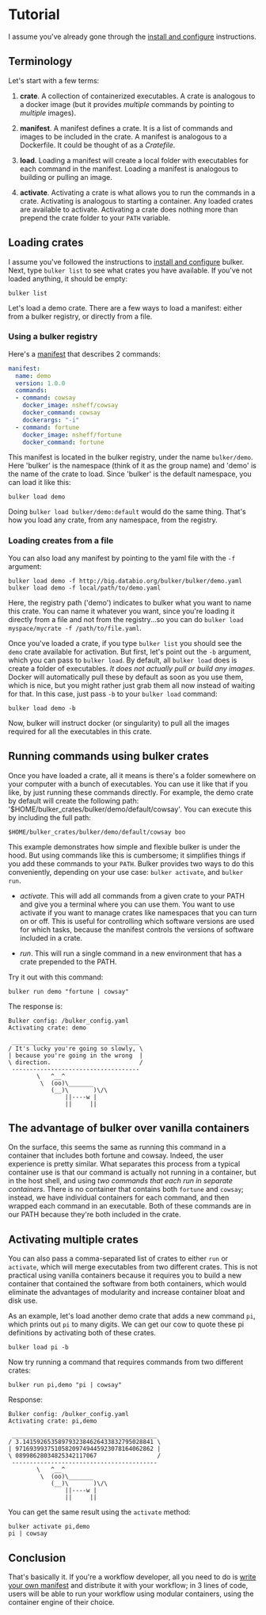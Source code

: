 # Tutorial

I assume you've already gone through the [install and configure](install.md) instructions.

## Terminology

Let's start with a few terms:

1. **crate**. A collection of containerized executables. A crate is analogous to a docker image (but it provides *multiple* commands by pointing to *multiple* images).

2. **manifest**. A manifest defines a crate. It is a list of commands and images to be included in the crate. A manifest is analogous to a Dockerfile. It could be thought of as a *Cratefile*.

3. **load**. Loading a manifest will create a local folder with executables for each command in the manifest. Loading a manifest is analogous to building or pulling an image.

4. **activate**. Activating a crate is what allows you to run the commands in a crate. Activating is analogous to starting a container. Any loaded crates are available to activate. Activating a crate does nothing more than prepend the crate folder to your `PATH` variable.

## Loading crates

I assume you've followed the instructions to [install and configure](install.md) bulker. Next, type `bulker list` to see what crates you have available. If you've not loaded anything, it should be empty:

```console
bulker list
```

Let's load a demo crate. There are a few ways to load a manifest: either from a bulker registry, or directly from a file.

### Using a bulker registry

Here's a [manifest](http://big.databio.org/bulker/bulker/demo.yaml) that describes 2 commands:

```yaml
manifest:
  name: demo
  version: 1.0.0
  commands:
  - command: cowsay
    docker_image: nsheff/cowsay
    docker_command: cowsay
    dockerargs: "-i"
  - command: fortune
    docker_image: nsheff/fortune
    docker_command: fortune
```

This manifest is located in the bulker registry, under the name `bulker/demo`. Here 'bulker' is the namespace (think of it as the group name) and 'demo' is the name of the crate to load. Since 'bulker' is the default namespace, you can load it like this: 

```console
bulker load demo
```

Doing `bulker load bulker/demo:default` would do the same thing. That's how you load any crate, from any namespace, from the registry.

### Loading creates from a file

You can also load any manifest by pointing to the yaml file with the `-f` argument:

```console
bulker load demo -f http://big.databio.org/bulker/bulker/demo.yaml
bulker load demo -f local/path/to/demo.yaml
```

Here, the registry path ('demo') indicates to bulker what you want to name this crate. You can name it whatever you want, since you're loading it directly from a file and not from the registry...so you can do `bulker load myspace/mycrate -f /path/to/file.yaml`.

Once you've loaded a crate, if you type `bulker list` you should see the `demo` crate available for activation. But first, let's point out the `-b` argument, which you can pass to `bulker load`. By default, all `bulker load` does is create a folder of executables. *It does not actually pull or build any images*. Docker will automatically pull these by default as soon as you use them, which is nice, but you might rather just grab them all now instead of waiting for that. In this case, just pass `-b` to your `bulker load` command:

```console
bulker load demo -b
```

Now, bulker will instruct docker (or singularity) to pull all the images required for all the executables in this crate.


## Running commands using bulker crates

Once you have loaded a crate, all it means is there's a folder somewhere on your computer with a bunch of executables. You can use it like that if you like, by just running these commands directly. For example, the demo crate by default will create the following path: '$HOME/bulker_crates/bulker/demo/default/cowsay'. You can execute this by including the full path:

```
$HOME/bulker_crates/bulker/demo/default/cowsay boo
```

This example demonstrates how simple and flexible bulker is under the hood. But using commands like this is cumbersome; it simplifies things if you add these commands to your `PATH`. Bulker provides two ways to do this conveniently, depending on your use case: `bulker activate`, and `bulker run`.

- *activate*. This will add all commands from a given crate to your PATH and give you a terminal where you can use them. You want to use activate if you want to manage crates like namespaces that you can turn on or off. This is useful for controlling which software versions are used for which tasks, because the manifest controls the versions of software included in a crate.

- *run*. This will run a single command in a new environment that has a crate prepended to the PATH.

Try it out with this command:

```console
bulker run demo "fortune | cowsay"
```

The response is:
```console
Bulker config: /bulker_config.yaml
Activating crate: demo

 ____________________________________
/ It's lucky you're going so slowly, \
| because you're going in the wrong  |
\ direction.                         /
 ------------------------------------
        \   ^__^
         \  (oo)\_______
            (__)\       )\/\
                ||----w |
                ||     ||
```

## The advantage of bulker over vanilla containers

On the surface, this seems the same as running this command in a container that includes both fortune and cowsay. Indeed, the user experience is pretty similar. What separates this process from a typical container use is that our command is actually not running in a container, but in the host shell, and using *two commands that each run in separate containers*. There is no container that contains both `fortune` and `cowsay`; instead, we have individual containers for each command, and then wrapped each command in an executable. Both of these commands are in our PATH because they're both included in the crate.

## Activating multiple crates

You can also pass a comma-separated list of crates to either `run` or `activate`, which will merge executables from two different crates. This is not practical using vanilla containers because it requires you to build a new container that contained the software from both containers, which would eliminate the advantages of modularity and increase container bloat and disk use. 

As an example, let's load another demo crate that adds a new command `pi`, which prints out `pi` to many digits. We can get our cow to quote these pi definitions by activating both of these crates.

```console
bulker load pi -b
```

Now try running a command that requires commands from two different crates:

```console
bulker run pi,demo "pi | cowsay"
```

Response:
```
Bulker config: /bulker_config.yaml
Activating crate: pi,demo

 _________________________________________
/ 3.1415926535897932384626433832795028841 \
| 971693993751058209749445923078164062862 |
\ 08998628034825342117067                 /
 -----------------------------------------
        \   ^__^
         \  (oo)\_______
            (__)\       )\/\
                ||----w |
                ||     ||
```

You can get the same result using the `activate` method:

```
bulker activate pi,demo
pi | cowsay
```

## Conclusion

That's basically it. If you're a workflow developer, all you need to do is [write your own manifest](manifest.md) and distribute it with your workflow; in 3 lines of code, users will be able to run your workflow using modular containers, using the container engine of their choice.

